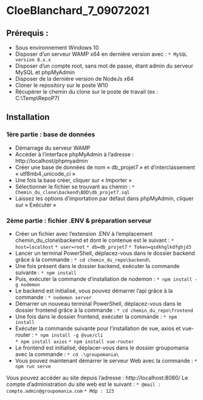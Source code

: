 # CloeBlanchard_7_09072021
## Prérequis :
*	Sous environnement Windows 10
*	Disposer d’un serveur WAMP x64 en dernière version avec :
`* MySQL version 8.x.x`
* Disposer d’un compte root, sans mot de passe, étant admin du serveur MySQL et phpMyAdmin
*	Disposer de la dernière version de NodeJs x64
*	Cloner le repository sur le poste W10
*	Récupérer le chemin du clone sur le poste de travail (ex : C:\Temp\RepoP7)

## Installation
### 1ère partie : base de données
*	Démarrage du serveur WAMP
*	Accéder à l’interface phpMyAdmin à l’adresse : http://localhost/phpmyadmin
*	Créer une base de données de nom « db_projet7 » et d’interclassement « utf8mb4_unicode_ci »
*	Une fois la base créer, cliquer sur « Importer »
*	Sélectionner le fichier se trouvant au chemin :
	  	`* Chemin_du_clone\backend\BDD\db_projet7.sql`
*	Laissez les options d’importation par défaut dans phpMyAdmin, cliquer sur « Exécuter »
 
### 2ème partie : fichier .ENV & préparation serveur
*	Créer un fichier avec l’extension .ENV à l’emplacement chemin_du_clone\backend et dont le contenue est le suivant :
	  	`* host=localhost`
	  	`* user=root`
	  	`* db=db_projet7`
	  	`* Token=qsdkhglkdfghjd3`
*	Lancer un terminal PowerShell, déplacez-vous dans le dossier backend grâce à la commande :
	  	`* cd chemin_du_repo\backend\`
*	Une fois présent dans le dossier backend, exécuter la commande suivante :
	  	`* npm install`
*	Puis, exécuter la commande d’installation de nodemon :
	  	`* npm install -g nodemon`
*	Le backend est initialisé, vous pouvez démarrer l’api grâce à la commande :
	  	`* nodemon server`
*	Démarrer un nouveau terminal PowerShell, déplacez-vous dans le dossier frontend grâce à la commande :
	  	`* cd chemin_du_repo\frontend`
*	Une fois dans le dossier frontend, exécuter la commande :
	  	`* npm install`
*	Exécuter la commande suivante pour l’installation de vue, axios et vue-router :
		`* npm install -g @vue/cli`  
		`* npm install axios`
		`* npm install vue-router`
*	Le frontend est initialisé, déplacer-vous dans le dossier groupomania avec la commande :
	  	`* cd .\groupomania\`
*	Vous pouvez maintenant démarrer le serveur Web avec la commande :
		`* npm run serve`
  
    
Vous pouvez accéder au site depuis l’adresse : http://localhost:8080/
Le compte d’administration du site web est le suivant :
	`* @mail : compte.admin@groupomania.com`
	`* Mdp : 123`
